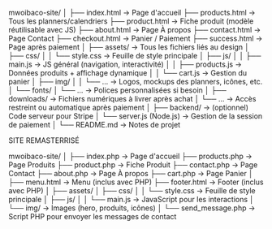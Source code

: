 mwoibaco-site/
│
├── index.html               → Page d'accueil
├── products.html            → Tous les planners/calendriers
├── product.html             → Fiche produit (modèle réutilisable avec JS)
├── about.html               → Page À propos
├── contact.html             → Page Contact
├── checkout.html            → Panier / Paiement
├── success.html             → Page après paiement
│
├── assets/                  → Tous les fichiers liés au design
│   ├── css/
│   │   └── style.css        → Feuille de style principale
│   ├── js/
│   │   ├── main.js          → JS général (navigation, interactivité)
│   │   ├── products.js      → Données produits + affichage dynamique
│   │   └── cart.js          → Gestion du panier
│   ├── img/
│   │   └── ...              → Logos, mockups des planners, icônes, etc.
│   └── fonts/
│       └── ...              → Polices personnalisées si besoin
│
├── downloads/               → Fichiers numériques à livrer après achat
│   └── ...                  → Accès restreint ou automatique après paiement
│
├── backend/                 → (optionnel) Code serveur pour Stripe
│   └── server.js (Node.js)  → Gestion de la session de paiement
│
└── README.md                → Notes de projet










SITE REMASTERRISÉ


mwoibaco-site/
│
├── index.php            → Page d'accueil
├── products.php         → Page Produits
├── product.php          → Fiche Produit
├── contact.php          → Page Contact
├── about.php            → Page À propos
├── cart.php             → Page Panier
│
├── menu.html            → Menu (inclus avec PHP)
├── footer.html          → Footer (inclus avec PHP)
│
├── assets/
│   ├── css/
│   │   └── style.css    → Feuille de style principale
│   ├── js/
│   │   └── main.js      → JavaScript pour les interactions
│   └── img/             → Images (hero, produits, icônes)
│
└── send_message.php     → Script PHP pour envoyer les messages de contact